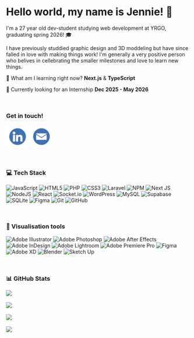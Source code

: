 # Hello world, my name is Jennie! 👋
I'm a 27 year old dev-student studying web development at YRGO, graduating spring 2026! 🎓 <br/>

I have previously studdied graphic design and 3D moddeling but have since falled in love with making things work! I'm generally a very positive person who belives in cellebrating the smaller milestones and love to learn new things. 

🌱 What am I learning right now? **Next.js** & **TypeScript**

💼 Currently looking for an Internship **Dec 2025 - May 2026**


<br/>

### Get in touch!
<a href="https://linkedin.com/in/jennie-westerlund-4795ab34b"><img src="./LinkedIn-icon.png" alt="LinkedIn" width="62" height="62" /></a> 
<a href="mailto:jmn.westerlund@gmail.com"><img src="./mail-icon.svg" alt="mail" width="62" height="62" /></a>


<br/>

### 💻 Tech Stack
![JavaScript](https://img.shields.io/badge/javascript-%23323330.svg?style=for-the-badge&logo=javascript&logoColor=%23F7DF1E) ![HTML5](https://img.shields.io/badge/html5-%23E34F26.svg?style=for-the-badge&logo=html5&logoColor=white) ![PHP](https://img.shields.io/badge/php-%23777BB4.svg?style=for-the-badge&logo=php&logoColor=white) ![CSS3](https://img.shields.io/badge/css3-%231572B6.svg?style=for-the-badge&logo=css3&logoColor=white) ![Laravel](https://img.shields.io/badge/laravel-%23FF2D20.svg?style=for-the-badge&logo=laravel&logoColor=white) ![NPM](https://img.shields.io/badge/NPM-%23CB3837.svg?style=for-the-badge&logo=npm&logoColor=white) ![Next JS](https://img.shields.io/badge/Next-black?style=for-the-badge&logo=next.js&logoColor=white) ![NodeJS](https://img.shields.io/badge/node.js-6DA55F?style=for-the-badge&logo=node.js&logoColor=white) ![React](https://img.shields.io/badge/react-%2320232a.svg?style=for-the-badge&logo=react&logoColor=%2361DAFB) ![Socket.io](https://img.shields.io/badge/Socket.io-black?style=for-the-badge&logo=socket.io&badgeColor=010101) ![WordPress](https://img.shields.io/badge/WordPress-%23117AC9.svg?style=for-the-badge&logo=WordPress&logoColor=white) ![MySQL](https://img.shields.io/badge/mysql-4479A1.svg?style=for-the-badge&logo=mysql&logoColor=white) ![Supabase](https://img.shields.io/badge/Supabase-3ECF8E?style=for-the-badge&logo=supabase&logoColor=white) ![SQLite](https://img.shields.io/badge/sqlite-%2307405e.svg?style=for-the-badge&logo=sqlite&logoColor=white) ![Figma](https://img.shields.io/badge/figma-%23F24E1E.svg?style=for-the-badge&logo=figma&logoColor=white) ![Git](https://img.shields.io/badge/git-%23F05033.svg?style=for-the-badge&logo=git&logoColor=white) ![GitHub](https://img.shields.io/badge/github-%23121011.svg?style=for-the-badge&logo=github&logoColor=white)

<br/>

### 🎨 Visualisation tools
![Adobe Illustrator](https://img.shields.io/badge/adobe%20illustrator-%23FF9A00.svg?style=for-the-badge&logo=adobe%20illustrator&logoColor=white) ![Adobe Photoshop](https://img.shields.io/badge/adobe%20photoshop-%2331A8FF.svg?style=for-the-badge&logo=adobe%20photoshop&logoColor=white) ![Adobe After Effects](https://img.shields.io/badge/Adobe%20After%20Effects-9999FF.svg?style=for-the-badge&logo=Adobe%20After%20Effects&logoColor=white) ![Adobe InDesign](https://img.shields.io/badge/Adobe%20InDesign-49021F?style=for-the-badge&logo=adobeindesign&logoColor=FF3366) ![Adobe Lightroom](https://img.shields.io/badge/Adobe%20Lightroom-31A8FF.svg?style=for-the-badge&logo=Adobe%20Lightroom&logoColor=white) ![Adobe Premiere Pro](https://img.shields.io/badge/Adobe%20Premiere%20Pro-9999FF.svg?style=for-the-badge&logo=Adobe%20Premiere%20Pro&logoColor=white) ![Figma](https://img.shields.io/badge/figma-%23F24E1E.svg?style=for-the-badge&logo=figma&logoColor=white) ![Adobe XD](https://img.shields.io/badge/Adobe%20XD-470137?style=for-the-badge&logo=Adobe%20XD&logoColor=#FF61F6) ![Blender](https://img.shields.io/badge/blender-%23F5792A.svg?style=for-the-badge&logo=blender&logoColor=white) ![Sketch Up](https://img.shields.io/badge/SketchUp-005F9E?style=for-the-badge&logo=sketchup&logoColor=white)

<br/>

### 📊 GitHub Stats
![](https://github-readme-stats.vercel.app/api?username=Jennie-Westerlund&theme=noctis_minimus&hide_border=false&include_all_commits=false&count_private=false)<br/>

![](https://nirzak-streak-stats.vercel.app/?user=Jennie-Westerlund&theme=noctis_minimus&hide_border=false)<br/>

![](https://github-readme-stats.vercel.app/api/top-langs/?username=Jennie-Westerlund&theme=noctis_minimus&hide_border=false&include_all_commits=false&count_private=false&layout=compact)


[![](https://visitcount.itsvg.in/api?id=Jennie-Westerlund&icon=0&color=4)](https://visitcount.itsvg.in)

<!-- Proudly created with GPRM ( https://gprm.itsvg.in ) -->


<!--
**Jennie-Westerlund/Jennie-Westerlund** is a ✨ _special_ ✨ repository because its `README.md` (this file) appears on your GitHub profile.

Here are some ideas to get you started:

- 🔭 I’m currently working on ...
- 🌱 I’m currently learning ...
- 👯 I’m looking to collaborate on ...
- 🤔 I’m looking for help with ...
- 💬 Ask me about ...
- 📫 How to reach me: ...
- 😄 Pronouns: ...
- ⚡ Fun fact: ...
-->
